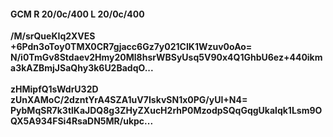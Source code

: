 #### GCM R 20/0c/400 L 20/0c/400
**/M/srQueKIq2XVES**<br/>**+6Pdn3oToy0TMX0CR7gjacc6Gz7y021CIK1Wzuv0oAo=**<br/>**N/i0TmGv8Stdaev2Hmy20Ml8hsrWBSyUsq5V90x4Q1GhbU6ez+440ikma3kAZBmjJSaQhy3k6U2BadqO...**<br/><br/>
**zHMipfQ1sWdrU32D**<br/>**zUnXAMoC/2dzntYrA4SZA1uV7IskvSN1x0PG/yUI+N4=**<br/>**PybMqSR7k3tlKaJDQ8g3ZHyZXucH2rhP0MzodpSQqGqgUkalqk1Lsm9OQX5A934FSi4RsaDN5MR/ukpc...**